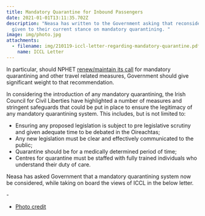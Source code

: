 ```yaml
---
title: Mandatory Quarantine for Inbound Passengers
date: 2021-01-01T13:11:35.702Z
description: "Neasa has written to the Government asking that reconsideration be
  given to their current stance on mandatory quarantining. "
image: img/photo.jpg
attachments:
  - filename: img/210119-iccl-letter-regarding-mandatory-quarantine.pdf
    name: ICCL Letter
---
```

In particular, should NPHET [renew/maintain its call](https://assets.gov.ie/74472/703f767798cc4172a8b115df05ae5651.pdf) for mandatory quarantining and other travel related measures, Government should give significant weight to that recommendation.

In considering the introduction of any mandatory quarantining, the Irish Council for Civil Liberties have highlighted a number of measures and stringent safeguards that could be put in place to ensure the legitimacy of any mandatory quarantining system. This includes, but is not limited to:

* Ensuring any proposed legislation is subject to pre legislative scrutiny and given adequate time to be debated in the Oireachtas;
* Any new legislation must be clear and effectively communicated to the public;
* Quarantine should be for a medically determined period of time;
* Centres for quarantine must be staffed with fully trained individuals who understand their duty of care.

Neasa has asked Government that a mandatory quarantining system now be considered, while taking on board the views of ICCL in the below letter.

[](https://www.dublinairport.com/latest-news/2021/01/12/new-government-rules-for-all-arriving-passengers)-

* [Photo credit](https://www.dublinairport.com/latest-news/2021/01/12/new-government-rules-for-all-arriving-passengers)
